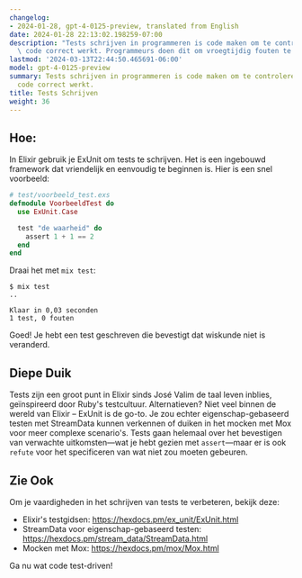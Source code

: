 ```yaml
---
changelog:
- 2024-01-28, gpt-4-0125-preview, translated from English
date: 2024-01-28 22:13:02.198259-07:00
description: "Tests schrijven in programmeren is code maken om te controleren of andere\
  \ code correct werkt. Programmeurs doen dit om vroegtijdig fouten te vinden, te\u2026"
lastmod: '2024-03-13T22:44:50.465691-06:00'
model: gpt-4-0125-preview
summary: Tests schrijven in programmeren is code maken om te controleren of andere
  code correct werkt.
title: Tests Schrijven
weight: 36
---
```


## Hoe:
In Elixir gebruik je ExUnit om tests te schrijven. Het is een ingebouwd framework dat vriendelijk en eenvoudig te beginnen is. Hier is een snel voorbeeld:

```elixir
# test/voorbeeld_test.exs
defmodule VoorbeeldTest do
  use ExUnit.Case

  test "de waarheid" do
    assert 1 + 1 == 2
  end
end
```

Draai het met `mix test`:

```shell
$ mix test
..

Klaar in 0,03 seconden
1 test, 0 fouten
```

Goed! Je hebt een test geschreven die bevestigt dat wiskunde niet is veranderd.

## Diepe Duik
Tests zijn een groot punt in Elixir sinds José Valim de taal leven inblies, geïnspireerd door Ruby's testcultuur. Alternatieven? Niet veel binnen de wereld van Elixir – ExUnit is de go-to. Je zou echter eigenschap-gebaseerd testen met StreamData kunnen verkennen of duiken in het mocken met Mox voor meer complexe scenario's. Tests gaan helemaal over het bevestigen van verwachte uitkomsten—wat je hebt gezien met `assert`—maar er is ook `refute` voor het specificeren van wat niet zou moeten gebeuren.

## Zie Ook
Om je vaardigheden in het schrijven van tests te verbeteren, bekijk deze:

- Elixir's testgidsen: https://hexdocs.pm/ex_unit/ExUnit.html
- StreamData voor eigenschap-gebaseerd testen: https://hexdocs.pm/stream_data/StreamData.html
- Mocken met Mox: https://hexdocs.pm/mox/Mox.html

Ga nu wat code test-driven!
